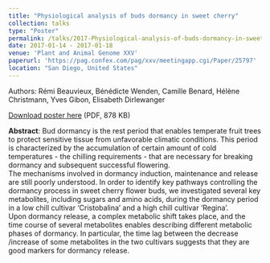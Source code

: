 ```yaml
---
title: "Physiological analysis of buds dormancy in sweet cherry"
collection: talks
type: "Poster"
permalink: /talks/2017-Physiological-analysis-of-buds-dormancy-in-sweet-cherry
date: 2017-01-14 - 2017-01-18
venue: 'Plant and Animal Genome XXV'
paperurl: 'https://pag.confex.com/pag/xxv/meetingapp.cgi/Paper/25797'
location: "San Diego, United States"
---
```

Authors: Rémi Beauvieux, Bénédicte Wenden, Camille Benard, Hélène Christmann, Yves Gibon, Elisabeth Dirlewanger

<i class="ai ai-open-access"></i> [Download poster here](https://pag.confex.com/pag/xxv/mediafile/Handout/Paper25797/Poster_PAG%202017-Beauvieux.pdf) (PDF, 878 KB)


**Abstract**: Bud dormancy is the rest period that enables temperate fruit trees to protect sensitive tissue from unfavorable climatic conditions. This period is characterized by the accumulation of certain amount of cold temperatures - the chilling requirements - that are necessary for breaking dormancy and subsequent successful flowering.
<br />The mechanisms involved in dormancy induction, maintenance and release are still poorly understood. In order to identify key pathways controlling the dormancy process in sweet cherry flower buds, we investigated several key metabolites, including sugars and amino acids, during the dormancy period in a low chill cultivar ‘Cristobalina’ and a high chill cultivar ‘Regina’.
<br />Upon dormancy release, a complex metabolic shift takes place, and the time course of several metabolites enables describing different metabolic phases of dormancy. In particular, the time lag between the decrease /increase of some metabolites in the two cultivars suggests that they are good markers for dormancy release.
